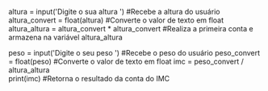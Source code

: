 altura = input('Digite o sua altura ') 
#Recebe a altura do usuário
altura_convert = float(altura) 
#Converte o valor de texto em float
altura_altura = altura_convert * altura_convert 
#Realiza a primeira conta e armazena na variável altura_altura

peso = input('Digite o seu peso ') 
#Recebe o peso do usuário
peso_convert = float(peso) 
#Converte o valor de texto em float
imc = peso_convert / altura_altura  
print(imc) 
#Retorna o resultado da conta do IMC
